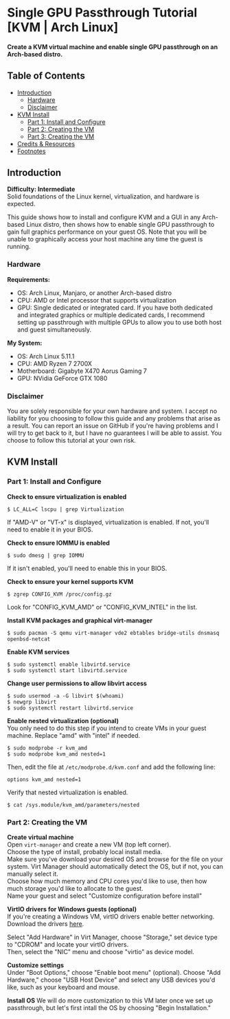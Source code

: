 <h1>
  Single GPU Passthrough Tutorial [KVM | Arch Linux]
</h1>
<h4>
  Create a KVM virtual machine and enable single GPU passthrough on an Arch-based distro.
</h4>

<h2>
    Table of Contents
</h2>

* [Introduction](#introduction)
    * [Hardware](#hardware)
    * [Disclaimer](#disclaimer)
* [KVM Install](#kvm)
    * [Part 1: Install and Configure](#part1-kvm)
    * [Part 2: Creating the VM](#part2-kvm)
    * [Part 3: Creating the VM](#part3-kvm)
* [Credits & Resources](#credits)
* [Footnotes](#footnotes)

<h2 name="introduction">
    Introduction
</h2>

<b>Difficulty: Intermediate</b>
<br />
Solid foundations of the Linux kernel, virtualization, and hardware is expected.

This guide shows how to install and configure KVM and a GUI in any Arch-based Linux distro, then shows how to enable single GPU passthrough to gain full graphics performance on your guest OS. Note that you will be unable to graphically access your host machine any time the guest is running.

<h3 name="hardware">
  Hardware
</h3>
 
**Requirements:**
 - OS: Arch Linux, Manjaro, or another Arch-based distro
 - CPU: AMD or Intel processor that supports virtualization
 - GPU: Single dedicated or integrated card. If you have both dedicated and integrated graphics or multiple dedicated cards, I recommend setting up passthrough with multiple GPUs to allow you to use both host and guest simultaneously.

**My System:**
 - OS: Arch Linux 5.11.1
 - CPU: AMD Ryzen 7 2700X
 - Motherboard: Gigabyte X470 Aorus Gaming 7
 - GPU: NVidia GeForce GTX 1080

<h3 name="disclaimer">
  Disclaimer
</h3>

You are solely responsible for your own hardware and system. I accept no liability for you choosing to follow this guide and any problems that arise as a result. You can report an issue on GitHub if you're having problems and I will try to get back to it, but I have no guarantees I will be able to assist. You choose to follow this tutorial at your own risk.

<h2 name="kvm">
    KVM Install
</h2>

<h3 name="part1-kvm">
  Part 1: Install and Configure
</h3>

**Check to ensure virtualization is enabled**
```
$ LC_ALL=C lscpu | grep Virtualization
```
If "AMD-V" or "VT-x" is displayed, virtualization is enabled. If not, you'll need to enable it in your BIOS.

**Check to ensure IOMMU is enabled**
```
$ sudo dmesg | grep IOMMU
```
If it isn't enabled, you'll need to enable this in your BIOS.

**Check to ensure your kernel supports KVM**
```
$ zgrep CONFIG_KVM /proc/config.gz
```
Look for "CONFIG_KVM_AMD" or "CONFIG_KVM_INTEL" in the list.

**Install KVM packages and graphical virt-manager**
```
$ sudo pacman -S qemu virt-manager vde2 ebtables bridge-utils dnsmasq openbsd-netcat
```
**Enable KVM services**
```
$ sudo systemctl enable libvirtd.service
$ sudo systemctl start libvirtd.service
```
**Change user permissions to allow libvirt access**
```
$ sudo usermod -a -G libvirt $(whoami)
$ newgrp libvirt
$ sudo systemctl restart libvirtd.service
```
**Enable nested virtualization (optional)**
<br>
You only need to do this step if you intend to create VMs in your guest machine.
Replace "amd" with "intel" if needed.
```
$ sudo modprobe -r kvm_amd
$ sudo modprobe kvm_amd nested=1
```
Then, edit the file at ```/etc/modprobe.d/kvm.conf``` and add the following line:
```
options kvm_amd nested=1
```
Verify that nested virtualization is enabled.
```
$ cat /sys.module/kvm_amd/parameters/nested
```
<h3 name="part1-kvm">
  Part 2: Creating the VM
</h3>

**Create virtual machine**<br>
Open ```virt-manager``` and create a new VM (top left corner).<br>
Choose the type of install, probably local install media.<br>
Make sure you've download your desired OS and browse for the file on your system.
Virt Manager should automatically detect the OS, but if not, you can manually select it.<br>
Choose how much memory and CPU cores you'd like to use, then how much storage you'd like to allocate to the guest.<br>
Name your guest and select "Customize configuration before install"

**VirtIO drivers for Windows guests (optional)**<br>
If you're creating a Windows VM, virtIO drivers enable better networking.<br>
Download the drivers [here](https://github.com/virtio-win/virtio-win-pkg-scripts/blob/master/README.md).<br>

Select "Add Hardware" in Virt Manager, choose "Storage," set device type to "CDROM" and locate your virtIO drivers.<br>
Then, select the "NIC" menu and choose "virtio" as device model.<br>

**Customize settings**<br>
Under "Boot Options," choose "Enable boot menu" (optional).
Choose "Add Hardware," choose "USB Host Device" and select any USB devices you'd like, such as your keyboard and mouse.<br>

**Install OS**
We will do more customization to this VM later once we set up passthrough, but let's first intall the OS by choosing "Begin Installation."





